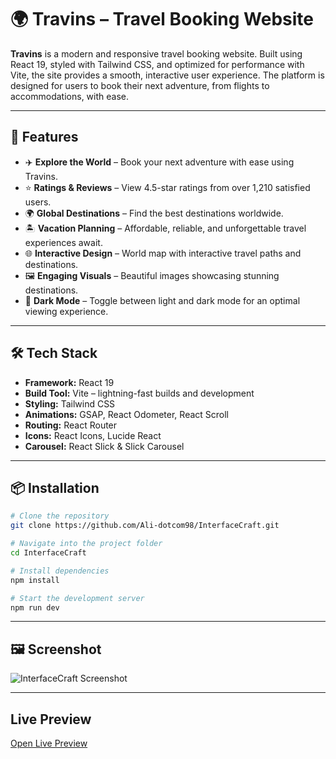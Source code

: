 # 🌍 Travins – Travel Booking Website

**Travins** is a modern and responsive travel booking website. Built using React 19, styled with Tailwind CSS, and optimized for performance with Vite, the site provides a smooth, interactive user experience. The platform is designed for users to book their next adventure, from flights to accommodations, with ease.


---

## 🚀 Features

- ✈️ **Explore the World** – Book your next adventure with ease using Travins. 
- ⭐ **Ratings & Reviews** – View 4.5-star ratings from over 1,210 satisfied users.
- 🌍 **Global Destinations** – Find the best destinations worldwide.
- 🏝️ **Vacation Planning** – Affordable, reliable, and unforgettable travel experiences await.
- 🌐 **Interactive Design** – World map with interactive travel paths and destinations.
- 🖼️ **Engaging Visuals** – Beautiful images showcasing stunning destinations.
- 🌙 **Dark Mode** – Toggle between light and dark mode for an optimal viewing experience.
---

## 🛠️ Tech Stack

- **Framework:** React 19  
- **Build Tool:** Vite – lightning-fast builds and development  
- **Styling:** Tailwind CSS  
- **Animations:** GSAP, React Odometer, React Scroll  
- **Routing:** React Router  
- **Icons:** React Icons, Lucide React  
- **Carousel:** React Slick & Slick Carousel  

---

## 📦 Installation

```bash
# Clone the repository
git clone https://github.com/Ali-dotcom98/InterfaceCraft.git

# Navigate into the project folder
cd InterfaceCraft

# Install dependencies
npm install

# Start the development server
npm run dev
```
---

## 🖼️ Screenshot

![InterfaceCraft Screenshot](https://github.com/user-attachments/assets/148abee3-a2ea-4025-a2ff-804470c07a65)

---


## Live Preview
[Open Live Preview](https://interface-craft.vercel.app/)

